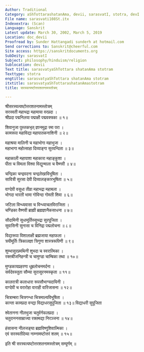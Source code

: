 ```yaml
---
Author: Traditional
Category: aShTottarashatanAma, devii, sarasvatI, stotra, devI
File name: sarasvati108St.itx
Indexextra: (Scan)
Language: Sanskrit
Latest update: March 30, 2002, March 5, 2019
Location: doc_devii
Proofread by: Sunder Hattangadi sunderh at hotmail.com
Send corrections to: Sanskrit@cheerful.com
Site access: https://sanskritdocuments.org
SubDeity: sarasvatI
Subject: philosophy/hinduism/religion
Sublocation: devii
Text title: sarasvatyaShTottara shatanAma stotram
Texttype: stotra
engtitle: sarasvatyaShTottara shatanAma stotram
itxtitle: sarasvatyaShTottarashatanAmastotram
title: सरस्वत्यष्टोत्तरशतनामस्तोत्रम्

---
```

  
 श्रीसरस्वत्यष्टोत्तरशतनामस्तोत्रम्   
सरस्वती महाभद्रा महामाया वरप्रदा ।  
श्रीप्रदा पद्मनिलया पद्माक्षी पद्मवक्त्रका ॥ १॥  
  
शिवानुजा पुस्तकभृत् ज्ञानमुद्रा रमा परा ।  
कामरूपा महाविद्या महापातकनाशिनी ॥ २॥  
  
महाश्रया मालिनी च महाभोगा महाभुजा ।  
महाभागा महोत्साहा दिव्याङ्गा सुरवन्दिता ॥ ३॥  
  
महाकाली महापाशा महाकारा महाङ्कुशा ।  
पीता च विमला विश्वा विद्युन्माला च वैष्णवी ॥ ४॥  
  
चन्द्रिका चन्द्रवदना चन्द्रलेखाविभूषिता ।  
सावित्री सुरसा देवी दिव्यालङ्कारभूषिता ॥ ५॥  
  
वाग्देवी वसुधा तीव्रा महाभद्रा महाबला ।  
भोगदा भारती भामा गोविन्दा गोमती शिवा ॥ ६॥  
  
जटिला विन्ध्यवासा च विन्ध्याचलविराजिता ।  
चण्डिका वैष्णवी ब्राह्मी ब्रह्मज्ञानैकसाधना ॥ ७॥  
  
सौदामिनी सुधामूर्तिस्सुभद्रा सुरपूजिता ।  
सुवासिनी सुनासा च विनिद्रा पद्मलोचना ॥ ८॥  
  
विद्यारूपा विशालाक्षी ब्रह्मजाया महाफला ।  
त्रयीमूर्तिः त्रिकालज्ञा त्रिगुणा शास्त्ररूपिणी ॥ ९॥  
  
शुम्भासुरप्रमथिनी शुभदा च स्वरात्मिका ।  
रक्तबीजनिहन्त्री च चामुण्डा चाम्बिका तथा ॥ १०॥  
  
मुण्डकायप्रहरणा धूम्रलोचनमर्दना ।  
सर्वदेवस्तुता सौम्या सुरासुरनमस्कृता ॥ ११॥  
  
कालरात्री कलाधारा रूपसौभाग्यदायिनी ।  
वाग्देवी च वरारोहा वाराही वारिजासना ॥ १२॥  
  
चित्राम्बरा चित्रगन्धा चित्रमाल्यविभूषिता ।  
कान्ता कामप्रदा वन्द्या विद्याधरसुपूजिता ॥ १३॥ विद्याधरी सुपूजिता  
  
श्वेतानना नीलभुजा चतुर्वर्गफलप्रदा ।  
चतुराननसाम्राज्या रक्तमद्या निरञ्जना ॥ १४॥  
  
हंसासना नीलजङ्घा ब्रह्मविष्णुशिवात्मिका ।  
एवं सरस्वतीदेव्या नाम्नामष्टोत्तरं शतम् ॥ १५॥  
  
इति श्री सरस्वत्यष्टोत्तरशतनामस्तोत्रम् सम्पूर्णम् ॥  
  
  
  
